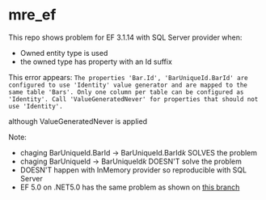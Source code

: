 # mre_ef
This repo shows problem for EF 3.1.14 with SQL Server provider when:
- Owned entity type is used
- the owned type has property with an Id suffix

This error appears:
```The properties 'Bar.Id', 'BarUniqueId.BarId' are configured to use 'Identity' value generator and are mapped to the same table 'Bars'. Only one column per table can be configured as 'Identity'. Call 'ValueGeneratedNever' for properties that should not use 'Identity'.```

although ValueGeneratedNever is applied

Note:
- chaging BarUniqueId.BarId -> BarUniqueId.BarId*k* SOLVES the problem
- chaging BarUniqueId -> BarUniqueId*k* DOESN'T solve the problem
- DOESN'T happen with InMemory provider so reproducible with SQL Server
- EF 5.0 on .NET5.0 has the same problem as shown on [this branch](https://github.com/lutofcaku/mre_ef/tree/ef-5.0)

